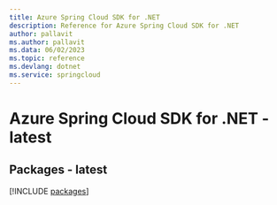 ```yaml
---
title: Azure Spring Cloud SDK for .NET
description: Reference for Azure Spring Cloud SDK for .NET
author: pallavit
ms.author: pallavit
ms.data: 06/02/2023
ms.topic: reference
ms.devlang: dotnet
ms.service: springcloud
---
```

# Azure Spring Cloud SDK for .NET - latest
## Packages - latest
[!INCLUDE [packages](spring-cloud-index.md)]